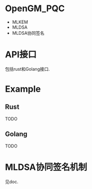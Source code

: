 # OpenGM_PQC
- MLKEM
- MLDSA
- MLDSA协同签名

# API接口
包括rust和Golang接口.

# Example
## Rust
TODO

## Golang

TODO

# MLDSA协同签名机制
见doc.
